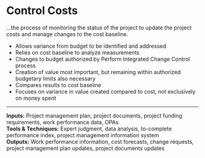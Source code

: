 # Control Costs

…the process of monitoring the status of the project to update the project costs and manage changes to the cost baseline. 

- Allows variance from budget to be identified and addressed 
- Relies on cost baseline to analyze measurements 
- Changes to budget authorized by Perform Integrated Change Control process
- Creation of value most important, but remaining within authorized budgetary limits also necessary 
- Compares results to cost baseline 
- Focuses on variance in value created compared to cost, not exclusively on money spent 

---

**Inputs:** Project management plan, project documents, project funding requirements, work performance data, OPAs    
**Tools & Techniques:** Expert judgment, data analysis, to-complete performance index, project management information system     
**Outputs:** Work performance information, cost forecasts, change requests, project management plan updates, project documents updates    
